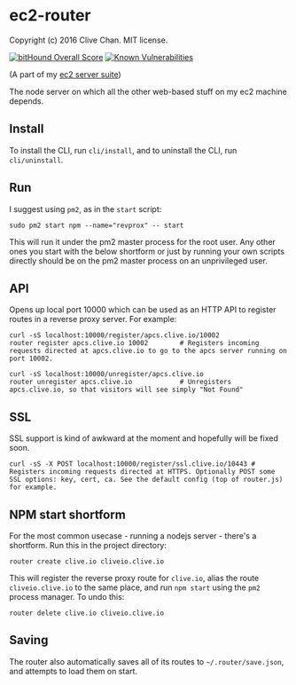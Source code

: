 ec2-router
==========
Copyright (c) 2016 Clive Chan.
MIT license.

[![bitHound Overall Score](https://www.bithound.io/github/cchan/ec2-router/badges/score.svg)](https://www.bithound.io/github/cchan/ec2-router)
[![Known Vulnerabilities](https://snyk.io/test/github/cchan/ec2-router/badge.svg)](https://snyk.io/test/github/cchan/ec2-router)

(A part of my [ec2 server suite](https://github.com/cchan/ec2))

The node server on which all the other web-based stuff on my ec2 machine depends.

## Install
To install the CLI, run `cli/install`, and to uninstall the CLI, run `cli/uninstall`.

## Run
I suggest using `pm2`, as in the `start` script:

    sudo pm2 start npm --name="revprox" -- start

This will run it under the pm2 master process for the root user. Any other ones you start with the below shortform or just by running your own scripts directly
should be on the pm2 master process on an unprivileged user.

## API
Opens up local port 10000 which can be used as an HTTP API to register routes in a reverse proxy server. For example:

    curl -sS localhost:10000/register/apcs.clive.io/10002
    router register apcs.clive.io 10002        # Registers incoming requests directed at apcs.clive.io to go to the apcs server running on port 10002.
    
    curl -sS localhost:10000/unregister/apcs.clive.io
    router unregister apcs.clive.io            # Unregisters apcs.clive.io, so that visitors will see simply "Not Found"

## SSL
SSL support is kind of awkward at the moment and hopefully will be fixed soon.

    curl -sS -X POST localhost:10000/register/ssl.clive.io/10443 # Registers incoming requests directed at HTTPS. Optionally POST some SSL options: key, cert, ca. See the default config (top of router.js) for example.

## NPM start shortform
For the most common usecase - running a nodejs server - there's a shortform. Run this in the project directory:

    router create clive.io cliveio.clive.io

This will register the reverse proxy route for `clive.io`, alias the route `cliveio.clive.io` to the same place, and run `npm start` using the `pm2` process manager. To undo this:

    router delete clive.io cliveio.clive.io

## Saving
The router also automatically saves all of its routes to `~/.router/save.json`, and attempts to load them on start.
